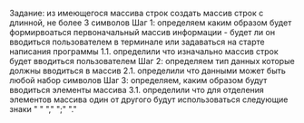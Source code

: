 Задание: из имеющегося массива строк создать массив строк с длинной, не более 3 символов 
Шаг 1: определяем каким образом будет формирвоаться первоначальный массив информации - будет ли он вводиться пользователем в терминале или задаваться на старте написания программы
1.1. определили что изначально массив строк будет вводиться пользователем
Шаг 2: определяем тип данных которые должны вводиться в массив
2.1. определили что данными может быть любой набор символов
Шаг 3: определяем, каким образом будут вводиться элементы массива
3.1. определили что для отделения элементов массива один от другого будут использоваться следующие знаки 
" " "," ";" "."


 <!-- Console.Clear();
      string [] text;

      text = Console.ReadLine().Split(' ', ',', ';', '.');
      for (int i = 0; i < text.Length; i++)
      {
        if (text[i].Length < 3)
        {
            Console.WriteLine(text[i]);
        }
      
      }
        Console.ReadKey(); -->